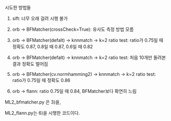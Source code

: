 시도한 방법들

1) sift: 너무 오래 걸려 시행 불가

2) orb -> BFMatcher(crossCheck=True): 유사도 측정 방법 모름

3) orb -> BFMatcher(defalt) -> knnmatch -> k=2 ratio test: ratio가 0.75일 때 정확도 0.87, 0.8일 때 0.87, 0.6일 때 0.82

4) orb -> BFMatcher(defalt) -> knnmatch -> k=2 ratio test: 처음 10개만 돌려본 결과 정확도 떨어짐

5) orb -> BFMatcher(cv.normhamming2) -> knnmatch -> k=2 ratio test: ratio가 0.75일 때 정확도 0.86

6) orb -> flann: ratio 0.75일 때 0.84, BFMatcher보다 확연히 느림

ML2_bfmatcher.py 은 3)을, 

ML2_flann.py는 6)을 시행한 코드이다.
